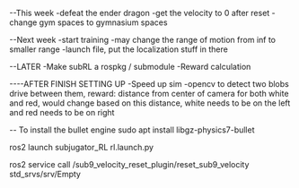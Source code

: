 --This week
-defeat the ender dragon
-get the velocity to 0 after reset
-change gym spaces to gymnasium spaces

--Next week
-start training
-may change the range of motion from inf to smaller range
-launch file, put the localization stuff in there

--LATER
-Make subRL a rospkg / submodule
-Reward calculation

----AFTER FINISH SETTING UP
-Speed up sim
-opencv to detect two blobs drive between them,
reward: distance from center of camera for both white and red, would change based on this distance,
white needs to be on the left and red needs to be on right




-- To install the bullet engine
sudo apt install libgz-physics7-bullet

ros2 launch subjugator_RL rl.launch.py

ros2 service call /sub9_velocity_reset_plugin/reset_sub9_velocity std_srvs/srv/Empty